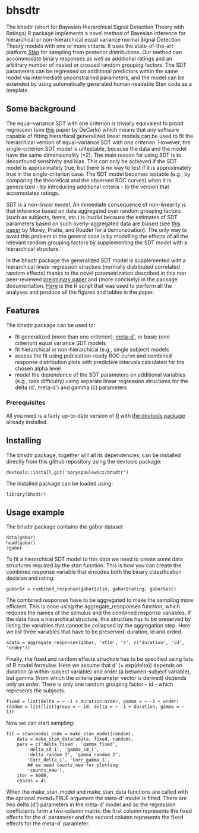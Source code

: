 # bhsdtr

The bhsdtr (short for Bayesian Hierarchical Signal Detection Theory
with Ratings) R package implements a novel method of Bayesian
inference for hierarchical or non-hierarchical equal variance normal
Signal Detection Theory models with one or more criteria. It uses the
state-of-the-art platform [Stan](http://mc-stan.org/) for sampling
from posterior distributions. Our method can accommodate binary
responses as well as additional ratings and an arbitrary number of
nested or crossed random grouping factors. The SDT parameters can be
regressed on additional predictors within the same model via
intermediate unconstrained parameters, and the model can be extended
by using automatically generated human-readable Stan code as a
template.

## Some background

The equal-variance SDT with one criterion is trivially equivalent to
probit regression (see
[this](http://www.columbia.edu/~ld208/psymeth98.pdf) paper by DeCarlo)
which means that any software capable of fitting hierarhical
generalized linear models can be used to fit the hierarchical version
of equal-variance SDT *with one criterion*. However, the
single-criterion SDT model is untestable, because the data and the
model have the same dimensionality (=2). The main reason for using SDT
is to deconfound sensitivity and bias. This can only be achieved if
the SDT model is approximately true, but there is no way to test if it
is approximately true in the single-criterion case. The SDT model
becomes testable (e.g., by comparing the theoretical and the observed
ROC curves) when it is generalized - by introducing additional
criteria - to the version that accomodates ratings.

SDT is a *non-linear* model. An immediate consequence of non-linearity
is that inference based on data aggregated over random grouping
factors (such as subjects, items, etc.) is *invalid* because the
estimates of SDT parameters based on such overly-aggregated data are
biased (see [this
paper](http://rouder.psyc.missouri.edu/sites/default/files/morey-jmp-zROC-2008_0.pdf)
by Morey, Pratte, and Rouder for a demonstration). The only way to
avoid this problem in the general case is by modelling the effects of
all the relevant random grouping factors by supplementing the SDT
model with a hierarchical structure.

In the bhsdtr package the generalized SDT model is supplemented with a
hierarchical *linear* regression structure (normally distributed
correlated random effects) thanks to the novel parametrization
described in this non peer-reviewed [preliminary
paper](https://github.com/boryspaulewicz/bhsdtr/tree/master/inst/preprint/paper.pdf)
and (more concisely) in the package
documentation. [Here](https://github.com/boryspaulewicz/bhsdtr/tree/master/inst/preprint/analysis_script.R)
is the R script that was used to perform all the analyses and produce
all the figures and tables in the paper.

## Features

The bhsdtr package can be used to:

- fit generalized (more than one criterion), [meta-d'](http://www.columbia.edu/~bsm2105/type2sdt/), or basic (one criterion) equal variance SDT models
- fit hierarchical or non-hierarchical (e.g., single subject) models
- assess the fit using publication-ready ROC curve and combined response distribution plots with predictive intervals calculated for the chosen alpha level
- model the dependence of the SDT parameters on additional variables (e.g., task difficulty) using separate linear regression structures for the delta (d', meta-d') and gamma (c) parameters

### Prerequisites

All you need is a fairly up-to-date version of
[R](https://www.r-project.org/) with [the devtools
package](https://cran.r-project.org/web/packages/devtools/index.html)
already installed.

## Installing

The bhsdtr package, together will all its dependencies, can be
installed directly from this github repository using the devtools
package:

```
devtools::install_git('boryspaulewicz/bhsdtr')
```

The installed package can be loaded using:

```
library(bhsdtr)
```

## Usage example

The bhsdtr package contains the gabor dataset


```
data(gabor)
head(gabor)
?gabor
```

To fit a hierarchical SDT model to this data we need to create some
data structures required by the stan function. This is how you can
create the combined response variable that encodes both the binary
classification decision and rating:

```
gabor$r = combined_response(gabor$stim, gabor$rating, gabor$acc)
```

The combined responses have to be aggregated to make the sampling more
efficient. This is done using the aggregate_resoponses function, which
requires the names of the stimulus and the combined response
variables. If the data have a hierarchical structure, this structure
has to be preserved by listing the variables that cannot be collapsed
by the aggregation step. Here we list three variables that have to be
preserved: duration, id and orded.

```
adata = aggregate_responses(gabor, 'stim', 'r', c('duration', 'id', 'order'))
```

Finally, the fixed and random effects structure has to be specified
using lists of R model formulae. Here we assume that d' (= exp(delta))
depends on duration (a within-subject variable) and order (a
between-subject variable), but gamma (from which the criteria
parameter vector is derived) depends only on order. There is only one
random grouping factor - id - which represents the subjects.

```
fixed = list(delta = ~ -1 + duration:order, gamma = ~ -1 + order)
random = list(list(group = ~ id, delta = ~ -1 + duration, gamma = ~ 1))
```

Now we can start sampling:

```
fit = stan(model_code = make_stan_model(random),
    data = make_stan_data(adata, fixed, random),
    pars = c('delta_fixed', 'gamma_fixed',
        'delta_sd_1', 'gamma_sd_1',
        'delta_random_1', 'gamma_random_1',
        'Corr_delta_1', 'Corr_gamma_1',
        ## we need counts_new for plotting
        'counts_new'),
    iter = 8000,
    chains = 4)
```

When the make_stan_model and make_stan_data functions are called with
the optional metad=TRUE argument the meta-d' model is fitted. There
are two delta (d') parameters in the meta-d' model and so the
regression coefficients form a two-column matrix: the first column
represents the fixed effects for the d' parameter and the second
column represents the fixed effects for the meta-d' parameter.
